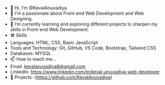 - 👋 Hi, I’m @KevalAnuvadiya
- 👀 I'm a passionate about Front-end Web Development and Web Designing.
- 🌱 I’m currently learning and exploring different projects to sharpen my skills in Front-end Web Development. 
- 🛠 Skills
-  Languages: HTML, CSS, Basic JavaScript
-  Tools and Technology: Git, GitHub, VS Code, Bootstrap, Tailwind CSS
-  Databases: MYSQL
- 📫 How to reach me...
- Email: kevalanuvadiya8@gmail.com
- LinkedIn: https://www.linkedin.com/in/keval-anuvadiya-web-developer
- 🚀 Projects
-(https://github.com/KevalAnuvadiya)